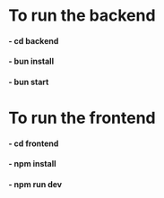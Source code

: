 # To run the backend

#### - cd backend

#### - bun install

#### - bun start

# To run the frontend

#### - cd frontend

#### - npm install

#### - npm run dev
